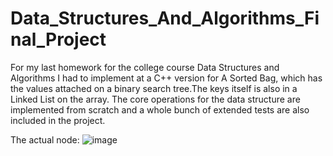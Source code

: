 # Data_Structures_And_Algorithms_Final_Project

For my last homework for the college course Data Structures and Algorithms I had to implement at a C++ version for A Sorted Bag, 
which has the values attached on a binary search tree.The keys itself is also in a Linked List on the array.
The core operations for the data structure are implemented from scratch and a whole bunch of extended tests are 
also included in the project.

The actual node:
![image](https://user-images.githubusercontent.com/72076037/145281533-212cc47d-3267-4ed3-b753-4cfc8caf68e4.png)

